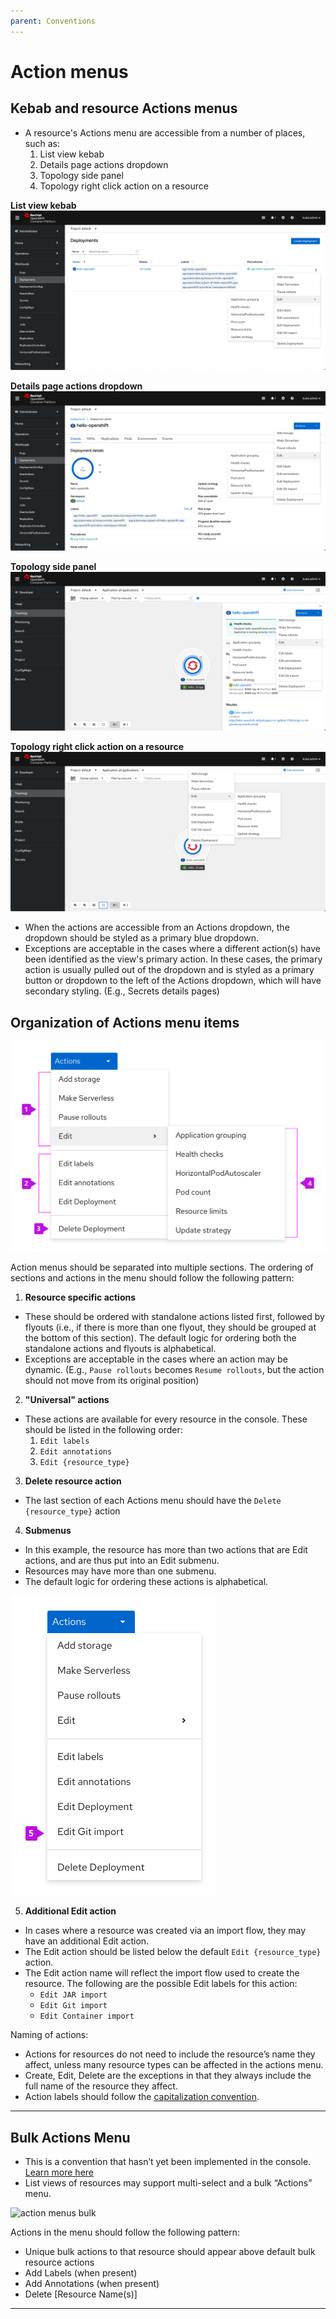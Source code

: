 ```yaml
---
parent: Conventions
---
```


# Action menus

## Kebab and resource Actions menus

- A resource's Actions menu are accessible from a number of places, such as:
  1. List view kebab
  2. Details page actions dropdown
  3. Topology side panel
  4. Topology right click action on a resource

**List view kebab**
![action menus kebab](../images/action-menus-kebab.png)

**Details page actions dropdown**
![action menus actions](../images/action-menus-actions.png)

**Topology side panel**
![action menus topology panel](../images/action-menus-topology-panel.png)

**Topology right click action on a resource**
![action menus topology](../images/action-menus-topology.png)

- When the actions are accessible from an Actions dropdown, the dropdown should be styled as a primary blue dropdown.
- Exceptions are acceptable in the cases where a different action(s) have been identified as the view's primary action. In these cases, the primary action is usually pulled out of the dropdown and is styled as a primary button or dropdown to the left of the Actions dropdown, which will have secondary styling. (E.g., Secrets details pages)

## Organization of Actions menu items
<img src="../images/action-menus-1.png" alt="Action menus order" width="662"/>

Action menus should be separated into multiple sections. The ordering of sections and actions in the menu should follow the following pattern:
1. **Resource specific actions**
  * These should be ordered with standalone actions listed first, followed by flyouts (i.e., if there is more than one flyout, they should be grouped at the bottom of this section). The default logic for ordering both the standalone actions and flyouts is alphabetical.
  * Exceptions are acceptable in the cases where an action may be dynamic. (E.g., `Pause rollouts` becomes `Resume rollouts`, but the action should not move from its original position)
2. **"Universal" actions**
  * These actions are available for every resource in the console. These should be listed in the following order:
    1. `Edit labels`
    2. `Edit annotations`
    3. `Edit {resource_type}`
3. **Delete resource action**
  * The last section of each Actions menu should have the `Delete {resource_type}` action
4. **Submenus**
  * In this example, the resource has more than two actions that are Edit actions, and are thus put into an Edit submenu.
  * Resources may have more than one submenu.
  * The default logic for ordering these actions is alphabetical.

<img src="../images/action-menus-2.png" alt="Action menus order" width="329"/>

5. **Additional Edit action**
  * In cases where a resource was created via an import flow, they may have an additional Edit action.
  * The Edit action should be listed below the default `Edit {resource_type}` action.
  * The Edit action name will reflect the import flow used to create the resource. The following are the possible Edit labels for this action:
    * `Edit JAR import`
    * `Edit Git import`
    * `Edit Container import`

Naming of actions:
- Actions for resources do not need to include the resource’s name they affect, unless many resource types can be affected in the actions menu.
- Create, Edit, Delete are the exceptions in that they always include the full name of the resource they affect.
- Action labels should follow the [capitalization convention](http://openshift.github.io/openshift-origin-design/conventions/documentation/capitalization.html).

---

## Bulk Actions Menu

- This is a convention that hasn’t yet been implemented in the console. [Learn more here](http://openshift.github.io/openshift-origin-design/designs/administrator/future-openshift/bulk-actions/)
- List views of resources may support multi-select and a bulk “Actions” menu.

![action menus bulk](../images/action-menus-bulk.png)

Actions in the menu should follow the following pattern:
- Unique bulk actions to that resource should appear above default bulk resource actions
- Add Labels (when present)
- Add Annotations (when present)
- Delete [Resource Name(s)]

---
